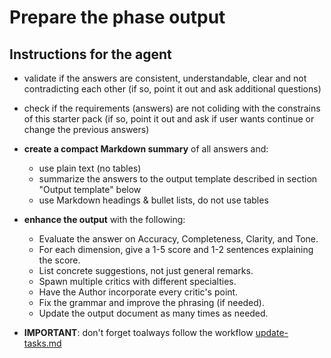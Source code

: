# Prepare the phase output

## Instructions for the agent

- validate if the answers are consistent, understandable, clear and not contradicting each other (if so, point it out and ask additional questions)

- check if the requirements (answers) are not coliding with the constrains of this starter pack (if so, point it out and ask if user wants continue or change the previous answers)

- **create a compact Markdown summary** of all answers and:

  - use plain text (no tables)
  - summarize the answers to the output template described in section "Output template" below
  - use Markdown headings & bullet lists, do not use tables

- **enhance the output** with the following:

  - Evaluate the answer on Accuracy, Completeness, Clarity, and Tone.
  - For each dimension, give a 1-5 score and 1-2 sentences explaining the score.
  - List concrete suggestions, not just general remarks.
  - Spawn multiple critics with different specialties.
  - Have the Author incorporate every critic's point.
  - Fix the grammar and improve the phrasing (if needed).
  - Update the output document as many times as needed.

- **IMPORTANT**: don't forget toalways follow the workflow [update-tasks.md](/.cursor/workflows/update-tasks.md)
